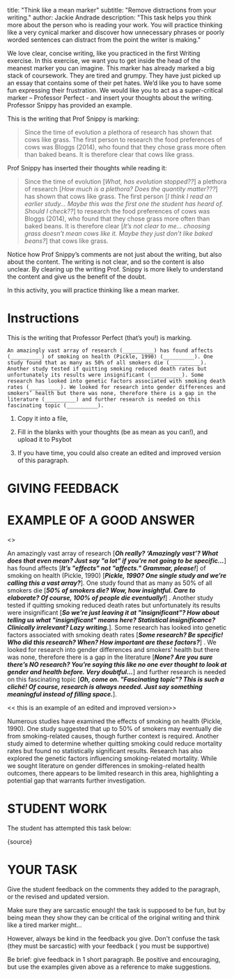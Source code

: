 title: "Think like a mean marker"
subtitle: "Remove distractions from your writing."
author: Jackie Andrade
description: "This task helps you think more about the person who is reading your work. You will practice thinking like a very cynical marker and discover how unnecessary phrases or poorly worded sentences can distract from the point the writer is making."

We love clear, concise writing, like you practiced in the first Writing exercise. In this exercise, we want you to get inside the head of the meanest marker you can imagine. This marker has already marked a big stack of coursework. They are tired and grumpy. They have just picked up an essay that contains some of their pet hates. We’d like you to have some fun expressing their frustration. We would like you to act as a super-critical marker – Professor Perfect - and insert your thoughts about the writing. Professor Snippy has provided an example.

This is the writing that Prof Snippy is marking:

> Since the time of evolution a plethora of research has shown that cows like grass. The first person to research the food preferences of cows was Bloggs (2014), who found that they chose grass more often than baked beans. It is therefore clear that cows like grass.

Prof Snippy has inserted their thoughts while reading it:

> Since the time of evolution \[*What, has evolution stopped??*\] a plethora of research \[*How much is a plethora? Does the quantity matter???*\] has shown that cows like grass. The first person \[*I think I read an earlier study... Maybe this was the first one the student has heard of. Should I check??*\] to research the food preferences of cows was Bloggs (2014), who found that they chose grass more often than baked beans. It is therefore clear \[*It’s not clear to me... choosing grass doesn’t mean cows like it. Maybe they just don’t like baked beans?*\] that cows like grass.


Notice how Prof Snippy’s comments are not just about the writing, but also about the content. The writing is not clear, and so the content is also unclear.
By clearing up the writing Prof. Snippy is more likely to understand the content
and give us the benefit of the doubt.

In this activity, you will practice thinking like a mean marker.


# Instructions



This is the writing that Professor Perfect (that’s you!) is marking. 

```
An amazingly vast array of research (__________) has found affects (__________) of smoking on health (Pickle, 1990) (__________). One study found that as many as 50% of all smokers die (__________). Another study tested if quitting smoking reduced death rates but unfortunately its results were insignificant (__________). Some research has looked into genetic factors associated with smoking death rates (__________). We looked for research into gender differences and smokers’ health but there was none, therefore there is a gap in the literature (__________) and further research is needed on this fascinating topic (__________).
```


1. Copy it into a file, 
2. Fill in the blanks with your thoughts (be as mean as you can!), and upload it to Psybot

3. If you have time, you could also create an edited and improved version of this paragraph.



# GIVING FEEDBACK


# EXAMPLE OF A GOOD ANSWER

<<this is the sort of thing the student might have done. you can use this in your feedback to them to make suggestions to improve>>

An amazingly vast array of research \[***Oh really? ‘Amazingly vast’? What does that even mean? Just say "a lot" if you're not going to be specific...***\] has found affects \[***It’s "effects" not "affects." Grammar, please!***\] of smoking on health (Pickle, 1990) \[***Pickle, 1990? One single study and we’re calling this a vast array?***\]. One study found that as many as 50% of all smokers die \[***50% of smokers die? Wow, how insightful. Care to elaborate? Of course, 100% of people die eventually!***\] . Another study tested if quitting smoking reduced death rates but unfortunately its results were insignificant \[***So we’re just leaving it at "insignificant"? How about telling us what "insignificant" means here? Statistical insignificance? Clinically irrelevant? Lazy writing.***\]. Some research has looked into genetic factors associated with smoking death rates \[***Some research? Be specific! Who did this research? When? How important are these factors?***\] . We looked for research into gender differences and smokers’ health but there was none, therefore there is a gap in the literature \[***None? Are you sure there’s NO research? You’re saying this like no one ever thought to look at gender and health before. Very doubtful...***\] and further research is needed on this fascinating topic \[***Oh, come on. "Fascinating topic"? This is such a cliché! Of course, research is always needed. Just say something meaningful instead of filling space.***\].




<< this is an example of an edited and improved version>>

Numerous studies have examined the effects of smoking on health (Pickle, 1990). One study suggested that up to 50% of smokers may eventually die from smoking-related causes, though further context is required. Another study aimed to determine whether quitting smoking could reduce mortality rates but found no statistically significant results. Research has also explored the genetic factors influencing smoking-related mortality. While we sought literature on gender differences in smoking-related health outcomes, there appears to be limited research in this area, highlighting a potential gap that warrants further investigation.



# STUDENT WORK

The student has attempted this task below:

{source}

# YOUR TASK

Give the student feedback on the comments they added to the paragraph, or the 
revised and updated version.

Make sure they are sarcastic enough! the task is supposed to be fun, but by being mean they show they can be critical of the original writing and think like a tired marker might...

However, always be kind in the feedback you give. Don't confuse the task (they must be sarcastic) with your feedback ( you must be supportive)

Be brief: give feedback in 1 short paragraph. Be positive and encouraging, but use the examples given above as a reference to make suggestions.